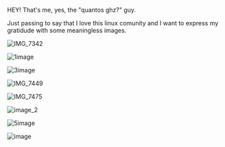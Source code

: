HEY! That's me, yes, the "quantos ghz?" guy.



Just passing to say that I love this linux comunity and I want to express my gratidude with some meaningless images.



![IMG_7342](https://github.com/user-attachments/assets/26d8bf36-7946-40ff-b5c5-01df70e269e7)



![1image](https://github.com/user-attachments/assets/10895e67-3833-4f20-b1e0-b1a0326175db)



![3image](https://github.com/user-attachments/assets/828842a2-8341-492b-b52a-11235f0b33cd)



![IMG_7449](https://github.com/user-attachments/assets/a2545d4a-9e66-4993-9b72-0f82ee175145)



![IMG_7475](https://github.com/user-attachments/assets/f712d915-46df-4638-add1-3872e4e34424)



![image_2](https://github.com/user-attachments/assets/907f5182-54f8-4b53-8383-eacbafab0a04)



![5image](https://github.com/user-attachments/assets/b559c0d8-7ab2-4b52-b6da-d066ce9e1ec2)



![image](https://github.com/user-attachments/assets/18e7bcea-a509-4749-9914-965cad88e73b)

